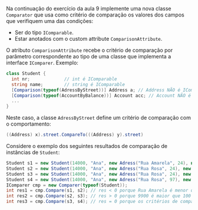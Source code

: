 Na continuação do exercício da aula 9 implemente uma nova classe `Comparator`
que usa como critério de comparação os valores dos campos que
verifiquem uma das condições:
*	Ser do tipo `IComparable`. 
*	Estar anotados com o custom attribute `ComparisonAttribute`.

O atributo `ComparisonAttribute` recebe o critério de comparação por parâmetro
correspondente ao tipo de uma classe que implementa a interface `IComparer`.
Exemplo:

```csharp
class Student {
  int nr;             // int é IComparable
  string name;        // string é IComparable
  [Comparison(typeof(AdressByStreet))] Address a; // Address NÃO é IComparable
  [Comparison(typeof(AccountByBalance))] Account acc; // Account NÃO é IComparable
  ...
}
```

Neste caso, a classe `AdressByStreet` define um critério de comparação com o comportamento:

```csharp
((Address) x).street.CompareTo(((Address) y).street)
```

Considere o exemplo dos seguintes resultados de comparação de instâncias de `Student`:

```csharp
Student s1 = new Student(14000, "Ana", new Adress("Rua Amarela", 24), new Account(9900));
Student s2 = new Student(14000, "Ana", new Adress("Rua Rosa", 24), new Account(9900));
Student s3 = new Student(14000, "Ana", new Adress("Rua Rosa", 24), new Account(100));
Student s4 = new Student(14000, "Ana", new Adress("Rua Rosa", 97), new Account(100));
IComparer cmp = new Comparer(typeof(Student)); 
int res1 = cmp.Compare(s1, s2); // res < 0 porque Rua Amarela é menor que Rua Rosa
int res2 = cmp.Compare(s2, s3); // res > 0 porque 9900 é maior que 100
int res3 = cmp.Compare(s3, s4); // res = 0 porque os critérios de comparação de todas as propriedades dão 0 
```
